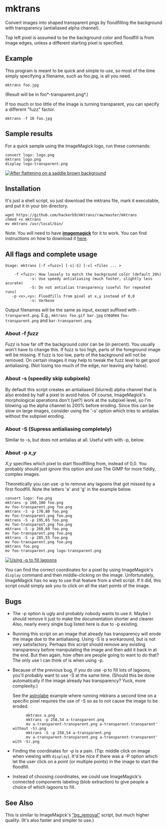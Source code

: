 # mktrans

Convert images into shaped transparent pngs by floodfilling the
background with transparency (antialiased alpha channel).

Top left pixel is assumed to be the background color and floodfill
is from image edges, unless a different starting pixel is specified.

## Example

This program is meant to be quick and simple to use, so most of the
time simply specifying a filename, such as foo.jpg, is all you need.

    mktrans foo.jpg

(Result will be in foo*-transparent.png*.)

If too much or too little of the image is turning transparent, you can
specify a different "fuzz" factor.

    mktrans -f 10 foo.jpg

## Sample results

For a quick sample using the ImageMagick logo, run these commands:

    convert logo: logo.png
    mktrans logo.png
    display logo-transparent.png

[![After flattening on a saddle brown background](https://i.imgur.com/Exrm0tD.png)](https://i.imgur.com/PReCAca.png)

## Installation

It's just a shell script, so just download the mktrans file, mark it executable, and put it in your bin directory.

    wget https://github.com/hackerb9/mktrans/raw/master/mktrans
    chmod +x mktrans
    mv mktrans /usr/local/bin/

Note: You will need to have [**imagemagick**](https://imagemagick.org/index.php) for it to work. You can find instructions on how to download it [here](https://imagemagick.org/script/download.php).

## All flags and complete usage

    Usage: mktrans [-f <fuzz>] [-s|-S] [-v] <files ... >

        -f <fuzz>: How loosely to match the background color (default 20%)
               -s: Use speedy antialiasing (much faster, slightly less acurate) 
               -S: Do not antialias transparency (useful for repeated runs)
       -p <x>,<y>: Floodfills from pixel at x,y instead of 0,0
               -v: Verbose

Output filenames will be the same as input, except suffixed with
`-transparent.png`. E.g., `mktrans foo.gif bar.jpg` creates
`foo-transparent.png` and `bar-transparent.png`.

### About -f *fuzz*

*Fuzz* is how far off the background color can be (in percent). You
usually won't have to change this. If fuzz is too high, parts of the
foreground image will be missing. If fuzz is too low, parts of the
background will not be removed. On certain images it may help to tweak
the fuzz level to get good antialiasing. (Not losing too much of the
edge, nor leaving any halos).

### About -s (speedily skip subpixels)

By default this script creates an antialiased (blurred) alpha channel
that is also eroded by half a pixel to avoid halos. Of course,
ImageMagick's morphological operations don't (yet?) work at the
subpixel level, so I'm blowing up the alpha channel to 200% before
eroding. Since this can be slow on large images, consider using the
'-s' option which tries to antialias without the subpixel eroding.

### About -S (Supress antialiasing completely)

Similar to -s, but does not antialias at all. Useful with with -p, below.

### About -p *x*,*y*

*X*,*y* specifies which pixel to start floodfilling from, instead of 0,0.
You probably should just _ignore_ this option and use The GIMP for
more fiddly, complex images.

Theoretically you can use -p to remove any lagoons that got missed by
a first floodfill. Note the letters 'a' and 'g' in the example below.

    convert logo: foo.png
    mktrans -p 160,100 foo.png
    mv foo-transparent.png foo.png
    mktrans -S -p 170,80 foo.png
    mv foo-transparent.png foo.png
    mktrans -S -p 195,65 foo.png
    mv foo-transparent.png foo.png
    mktrans -S -p 260,60 foo.png
    mv foo-transparent.png foo.png
    mktrans -S -p 285,55 foo.png
    mv foo-transparent.png foo.png
    mktrans foo.png
    mv foo-transparent.png logo-transparent.png
    
[![Using -p to fill lagoons](https://i.imgur.com/Hxl1a1A.png)](https://i.imgur.com/CmbUnHk.png)

You can find the correct coordinates for a pixel by using
ImageMagick's `display` command and then middle-clicking on the image.
Unfortunately, ImageMagick has no way to use that feature from a shell
script. If it did, this script could simply ask you to click on all
the start points of the image.

## Bugs

* The -p option is ugly and probably nobody wants to use it. Maybe I
  should remove it just to make the documentation shorter and clearer.
  Also, nearly every single bug listed here is due to -p existing.

* Running this script on an image that already has transparency will
  erode the image due to the antialiasing. Using -S is a workaround,
  but is not very satisfactory. Perhaps this script should remove any
  existing transparency before manipulating the image and then add it
  back in at the end. But then again, how often are people going to
  want to do that? The only use I can think of is when using -p.

* Because of the previous bug, if you do use -p to fill lots of
  lagoons, you'll probably want to use -S at the same time.
  (Should this be done automatically if the image already has
  transparency? Yuck, more complexity.)

  See the [astrolabe](astrolabe.md) example where running mktrans a
  second time on a specific pixel requires the use of -S so as to
  not cause the image to be eroded.
    
            mktrans a.png
            mktrans -p 258,54 a-transparent.png
            mv a-transparent-transparent.png a-transparent-transparent' without -S).png
            mktrans -S -p 258,54 a-transparent.png
            mv a-transparent-transparent.png a-transparent-transparent' with -S).png

* Finding the coordinates for -p is a pain. (Tip: middle click on
  image when viewing with `display`). It'd be nice if there was a -P
  option which let the user click on a point (or multiple points) in
  the image to start the floodfill.

* Instead of choosing coordinates, we could use ImageMagick's
  connected components labeling (blob extraction) to give people a
  choice of which lagoons to fill. 


## See Also

This is similar to ImageMagick's
["bg_removal"](https://www.imagemagick.org/Usage/scripts/bg_removal)
script, but much higher quality. (It's also faster and simpler to use.) 

